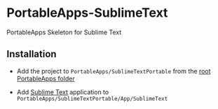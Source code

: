 # PortableApps-SublimeText
PortableApps Skeleton for Sublime Text

## Installation

* Add the project to `PortableApps/SublimeTextPortable` from the [root PortableApps folder](https://github.com/Starli0n/PortableApps-Root)

* Add [Sublime Text](https://github.com/Starli0n/SublimeUser3) application to `PortableApps/SublimeTextPortable/App/SublimeText`
